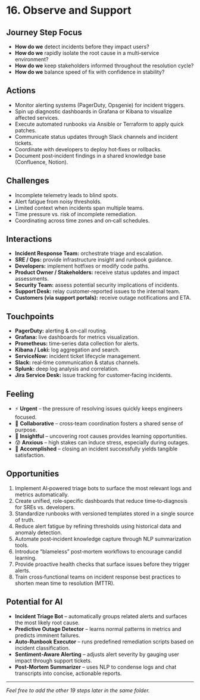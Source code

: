 # 16. Observe and Support

## Journey Step Focus
- **How do we** detect incidents before they impact users?  
- **How do we** rapidly isolate the root cause in a multi‑service environment?  
- **How do we** keep stakeholders informed throughout the resolution cycle?  
- **How do we** balance speed of fix with confidence in stability?  

## Actions
- Monitor alerting systems (PagerDuty, Opsgenie) for incident triggers.  
- Spin up diagnostic dashboards in Grafana or Kibana to visualize affected services.  
- Execute automated runbooks via Ansible or Terraform to apply quick patches.  
- Communicate status updates through Slack channels and incident tickets.  
- Coordinate with developers to deploy hot‑fixes or rollbacks.  
- Document post‑incident findings in a shared knowledge base (Confluence, Notion).  

## Challenges
- Incomplete telemetry leads to blind spots.  
- Alert fatigue from noisy thresholds.  
- Limited context when incidents span multiple teams.  
- Time pressure vs. risk of incomplete remediation.  
- Coordinating across time zones and on‑call schedules.  

## Interactions
- **Incident Response Team:** orchestrate triage and escalation.  
- **SRE / Ops:** provide infrastructure insight and runbook guidance.  
- **Developers:** implement hotfixes or modify code paths.  
- **Product Owner / Stakeholders:** receive status updates and impact assessments.  
- **Security Team:** assess potential security implications of incidents.  
- **Support Desk:** relay customer‑reported issues to the internal team.  
- **Customers (via support portals):** receive outage notifications and ETA.  

## Touchpoints
- **PagerDuty:** alerting & on‑call routing.  
- **Grafana:** live dashboards for metrics visualization.  
- **Prometheus:** time‑series data collection for alerts.  
- **Kibana / Loki:** log aggregation and search.  
- **ServiceNow:** incident ticket lifecycle management.  
- **Slack:** real‑time communication & status channels.  
- **Splunk:** deep log analysis and correlation.  
- **Jira Service Desk:** issue tracking for customer‑facing incidents.  

## Feeling
- ⚡ **Urgent** – the pressure of resolving issues quickly keeps engineers focused.  
- 🤝 **Collaborative** – cross‑team coordination fosters a shared sense of purpose.  
- 🧩 **Insightful** – uncovering root causes provides learning opportunities.  
- 😰 **Anxious** – high stakes can induce stress, especially during outages.  
- 🎯 **Accomplished** – closing an incident successfully yields tangible satisfaction.  

## Opportunities
1. Implement AI‑powered triage bots to surface the most relevant logs and metrics automatically.  
2. Create unified, role‑specific dashboards that reduce time‑to‑diagnosis for SREs vs. developers.  
3. Standardize runbooks with versioned templates stored in a single source of truth.  
4. Reduce alert fatigue by refining thresholds using historical data and anomaly detection.  
5. Automate post‑incident knowledge capture through NLP summarization tools.  
6. Introduce “blameless” post‑mortem workflows to encourage candid learning.  
7. Provide proactive health checks that surface issues before they trigger alerts.  
8. Train cross‑functional teams on incident response best practices to shorten mean time to resolution (MTTR).  

## Potential for AI
- **Incident Triage Bot** – automatically groups related alerts and surfaces the most likely root cause.  
- **Predictive Outage Detector** – learns normal patterns in metrics and predicts imminent failures.  
- **Auto‑Runbook Executor** – runs predefined remediation scripts based on incident classification.  
- **Sentiment‑Aware Alerting** – adjusts alert severity by gauging user impact through support tickets.  
- **Post‑Mortem Summarizer** – uses NLP to condense logs and chat transcripts into concise, actionable reports.  

--- 

*Feel free to add the other 19 steps later in the same folder.*